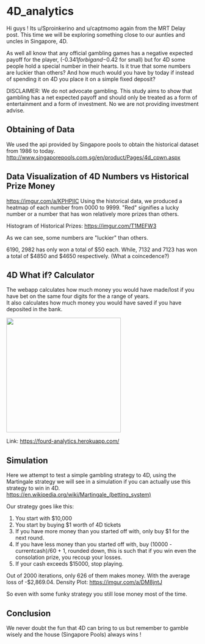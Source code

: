 # 4D_analytics

Hi guys ! Its u/Sproinkerino and u/captmomo again from the MRT Delay post. This time we will be exploring something close to our aunties and uncles in Singapore, 4D. 

As well all know that any official gambling games has a negative expected payoff for the player, (-$0.341 for big and -$0.42 for small) but for 4D some people hold a special number in their hearts. Is it true that some numbers are luckier than others? And how much would you have by today if instead of spending it on 4D you place it on a simple fixed deposit? 

DISCLAIMER: We do not advocate gambling. This study aims to show that gambling has a net expected payoff and should only be treated as a form of entertainment and a form of investment. No we are not providing investment advise.

## Obtaining of Data

We used the api provided by Singapore pools to obtain the historical dataset from 1986 to today.
http://www.singaporepools.com.sg/en/product/Pages/4d_cpwn.aspx

## Data Visualization of 4D Numbers vs Historical Prize Money

https://imgur.com/a/KPHPlIC
Using the historical data, we produced a heatmap of each number from 0000 to 9999. "Red" signifies a lucky number or a number that has won relatively more prizes than others.

Histogram of Historical Prizes:
https://imgur.com/T1MEFW3

As we can see, some numbers are "luckier" than others.

6190, 2982 has only won a total of $50 each.
While,  7132 and 7123 has won a total of $4850 and $4650 respectively. (What a coincedence?)


## 4D What if? Calculator

The webapp calculates how much money you would have made/lost if you have bet on the same four digits for the a range of years.  
It also calculates how much money you would have saved if you have deposited in the bank.

<img src="https://i.imgur.com/AD3TyyB.png" height="300">

Link: https://fourd-analytics.herokuapp.com/


## Simulation 

Here we attempt to test a simple gambling strategy to 4D, using the Martingale strategy we will see in a simulation if you can actually use this strategy to win in 4D.
https://en.wikipedia.org/wiki/Martingale_(betting_system)

Our strategy goes like this:

1) You start with $10,000
2) You start by buying $1 worth of 4D tickets
3) If you have more money than you started off with, only buy $1 for the next round.
4) If you have less money than you started off with, buy (10000 - currentcash)/60 + 1, rounded down, this is such that if you win even the consolation prize, you recoup your losses.
5) If your cash exceeds $15000, stop playing.

Out of 2000 iterations, only 626 of them makes money. With the average loss of -$2,869.04.
Density Plot: https://imgur.com/a/DM8jntJ

So even with some funky strategy you still lose money most of the time.

## Conclusion

We never doubt the fun that 4D can bring to us but remember to gamble wisely and the house (Singapore Pools) always wins !
